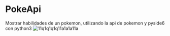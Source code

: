 # PokeApi
Mostrar habilidades de un pokemon, utilizando la api de pokemon y pyside6 con python3
![11q1q1q1q11a1a1a11a](https://user-images.githubusercontent.com/58730782/216863532-3180c1a1-3b5f-40c6-bfb9-b81cd214fb28.png)
